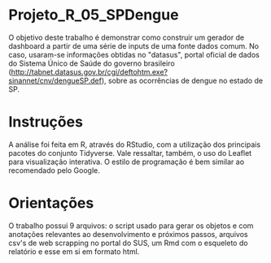 # Projeto_R_05_SPDengue
O objetivo deste trabalho é demonstrar como construir um gerador de dashboard a partir de uma série de inputs de uma fonte dados comum. No caso, usaram-se informações obtidas no "datasus", portal oficial de dados do Sistema Único de Saúde do governo brasileiro (http://tabnet.datasus.gov.br/cgi/deftohtm.exe?sinannet/cnv/dengueSP.def), sobre as ocorrências de dengue no estado de SP.

# Instruções
A análise foi feita em R, através do RStudio, com a utilização dos principais pacotes do conjunto Tidyverse. Vale ressaltar, também, o uso do Leaflet para visualização interativa. O estilo de programação é bem similar ao recomendado pelo Google.

# Orientações
O trabalho possui 9 arquivos: o script usado para gerar os objetos e com anotações relevantes ao desenvolvimento e próximos passos, arquivos csv's de web scrapping no portal do SUS, um Rmd com o esqueleto do relatório e esse em si em formato html.
